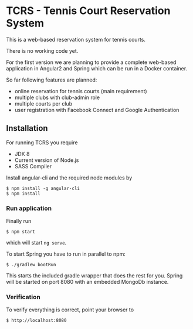 # TCRS - Tennis Court Reservation System
This is a web-based reservation system for tennis courts.

There is no working code yet.

For the first version we are planning to provide a complete web-based application in Angular2 and Spring which can be run in a Docker container.

So far following features are planned:

- online reservation for tennis courts (main requirement)
- multiple clubs with club-admin role
- multiple courts per club
- user registration with Facebook Connect and Google Authentication

## Installation
For running TCRS you require

* JDK 8
* Current version of Node.js
* SASS Compiler

Install angular-cli and the required node modules by

    $ npm install -g angular-cli
    $ npm install

### Run application
Finally run

    $ npm start

which will start `ng serve`.

To start Spring you have to run in parallel to npm:

    $ ./gradlew bootRun

This starts the included gradle wrapper that does the rest for you. Spring will be started on port 8080 with an embedded MongoDb instance.

### Verification
To verify everything is correct, point your browser to

    $ http://localhost:8080
